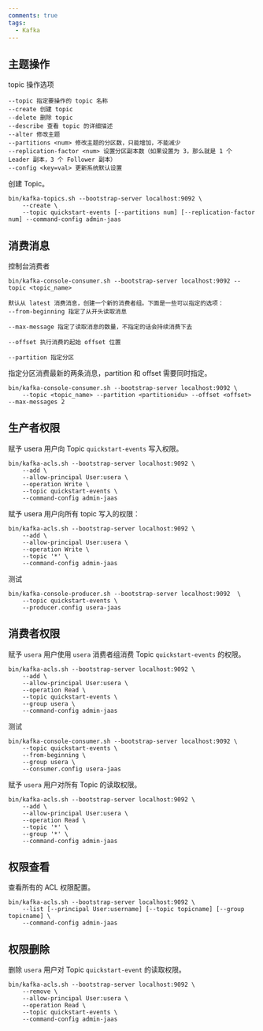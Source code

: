 ```yaml
---
comments: true
tags:
  - Kafka
---
```

## 主题操作

topic 操作选项
```
--topic 指定要操作的 topic 名称
--create 创建 topic
--delete 删除 topic
--describe 查看 topic 的详细描述
--alter 修改主题
--partitions <num> 修改主题的分区数，只能增加，不能减少
--replication-factor <num> 设置分区副本数（如果设置为 3，那么就是 1 个 Leader 副本，3 个 Follower 副本）
--config <key=val> 更新系统默认设置
```

创建 Topic。
```shell
bin/kafka-topics.sh --bootstrap-server localhost:9092 \
	--create \
	--topic quickstart-events [--partitions num] [--replication-factor num] --command-config admin-jaas
```
 
## 消费消息

控制台消费者
```
bin/kafka-console-consumer.sh --bootstrap-server localhost:9092 --topic <topic_name>

默认从 latest 消费消息，创建一个新的消费者组。下面是一些可以指定的选项：
--from-beginning 指定了从开头读取消息

--max-message 指定了读取消息的数量，不指定的话会持续消费下去

--offset 执行消费的起始 offset 位置

--partition 指定分区
```

指定分区消费最新的两条消息，partition 和 offset 需要同时指定。
```
bin/kafka-console-consumer.sh --bootstrap-server localhost:9092 \
	--topic <topic_name> --partition <partitionidu> --offset <offset> --max-messages 2
```

## 生产者权限

赋予 usera 用户向 Topic `quickstart-events` 写入权限。
```shell
bin/kafka-acls.sh --bootstrap-server localhost:9092 \
	--add \
	--allow-principal User:usera \
	--operation Write \
	--topic quickstart-events \
	--command-config admin-jaas
```

赋予 usera 用户向所有 topic 写入的权限：
```
bin/kafka-acls.sh --bootstrap-server localhost:9092 \
	--add \
	--allow-principal User:usera \
	--operation Write \
	--topic '*' \
	--command-config admin-jaas
```

测试
```shell
bin/kafka-console-producer.sh --bootstrap-server localhost:9092  \
	--topic quickstart-events \
	--producer.config usera-jaas
```

## 消费者权限

赋予 `usera` 用户使用 `usera` 消费者组消费 Topic `quickstart-events` 的权限。
```shell
bin/kafka-acls.sh --bootstrap-server localhost:9092 \
	--add \
	--allow-principal User:usera \
	--operation Read \
	--topic quickstart-events \
	--group usera \
	--command-config admin-jaas
```

测试
```shell
bin/kafka-console-consumer.sh --bootstrap-server localhost:9092 \
	--topic quickstart-events \
	--from-beginning \
	--group usera \
	--consumer.config usera-jaas
```

赋予 `usera` 用户对所有 Topic 的读取权限。
```shell
bin/kafka-acls.sh --bootstrap-server localhost:9092 \
	--add \
	--allow-principal User:usera \
	--operation Read \
	--topic '*' \
	--group '*' \
	--command-config admin-jaas
```

## 权限查看

查看所有的 ACL 权限配置。
```shell
bin/kafka-acls.sh --bootstrap-server localhost:9092 \
	--list [--principal User:username] [--topic topicname] [--group topicname] \
	--command-config admin-jaas
```

## 权限删除
删除 `usera` 用户对 Topic `quickstart-event` 的读取权限。
```shell
bin/kafka-acls.sh --bootstrap-server localhost:9092 \
	--remove \
	--allow-principal User:usera \
	--operation Read \
	--topic quickstart-events \
	--command-config admin-jaas 
```